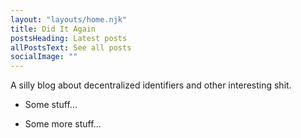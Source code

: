 ```yaml
---
layout: "layouts/home.njk"
title: Did It Again
postsHeading: Latest posts
allPostsText: See all posts
socialImage: ""
---
```


A silly blog about decentralized identifiers and other interesting shit.

<ul>
    <li>
        <p>Some stuff...</p>
    </li>
    <li>
        <p>Some more stuff...</p>
    </li>
</ul>
